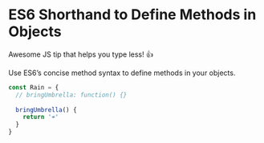 # ES6 Shorthand to Define Methods in Objects

Awesome JS tip that helps you type less! 👍

Use ES6’s concise method syntax to define methods in your objects.

```javascript
const Rain = {
  // bringUmbrella: function() {}
  
  bringUmbrella() {
    return '☔️'
  }
}
```
